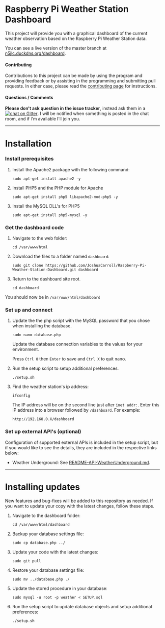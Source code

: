 Raspberry Pi Weather Station Dashboard
======================================

This project will provide you with a graphical dashboard of the current weather observation based on the Raspberry Pi Weather Station data.

You can see a live version of the master branch at [n5jlc.duckdns.org/dashboard](http://n5jlc.duckdns.org/dashboard).

#### Contributing

Contributions to this project can be made by using the program and providing feedback or by assisting in the programming and submitting pull requests. In either case, please read the [contributing page](https://github.com/JoshuaCarroll/Raspberry-Pi-Weather-Station-Dashboard/blob/master/CONTRIBUTING.md) for instructions.

#### Questions / Comments

**Please don't ask question in the issue tracker**, instead ask them in a [![chat on Gitter](https://badges.gitter.im/JoshuaCarroll/Raspberry-Pi-Weather-Station-Dashboard.svg)](https://gitter.im/JoshuaCarroll/Raspberry-Pi-Weather-Station-Dashboard?utm_source=badge&utm_medium=badge&utm_campaign=pr-badge).  I will be notified when something is posted in the chat room, and if I'm available I'll join you.

----------

# Installation

### Install prerequisites


1. Install the Apache2 package with the following command:

    `sudo apt-get install apache2 -y`

2. Install PHP5 and the PHP module for Apache

    `sudo apt-get install php5 libapache2-mod-php5 -y`

3. Install the MySQL DLL's for PHP5 

    `sudo apt-get install php5-mysql -y`

### Get the dashboard code

1. Navigate to the web folder:

    `cd /var/www/html`

2. Download the files to a folder named `dashboard`:

    `sudo git clone https://github.com/JoshuaCarroll/Raspberry-Pi-Weather-Station-Dashboard.git dashboard`
  
3. Return to the dashboard site root.

    `cd dashboard`

You should now be in `/var/www/html/dashboard`

### Set up and connect
  
1. Update the the php script with the MySQL password that you chose when installing the database.

    `sudo nano database.php`
  
    Update the database connection variables to the values for your environment.
  
    Press `Ctrl O` then `Enter` to save and `Ctrl X` to quit nano.

2. Run the setup script to setup additional preferences.

    `./setup.sh`

3. Find the weather station's ip address:

    `ifconfig`
  
    The IP address will be on the second line just after `inet addr:`. Enter this IP address into a browser followed by `/dashboard`. For example:

    `http://192.168.0.X/dashboard`
  
### Set up external API's (optional)

Configuration of supported external APIs is included in the setup script, but if you would like to see the details, they are included in the respective links below:

- Weather Underground: See [README-API-WeatherUnderground.md](README-API-WeatherUnderground.md).
  
----------

# Installing updates

New features and bug-fixes will be added to this repository as needed. If you want to update your copy with the latest changes, follow these steps.

1. Navigate to the dashboard folder:

    `cd /var/www/html/dashboard`
    
2. Backup your database settings file:

    `sudo cp database.php ../`
    
3. Update your code with the latest changes:

    `sudo git pull`
    
3. Restore your database settings file:

    `sudo mv ../database.php ./`
    
5. Update the stored procedure in your database:

    `sudo mysql -u root -p weather < SETUP.sql`
    
6. Run the setup script to update database objects and setup additional preferences:

    `./setup.sh`
    
    
